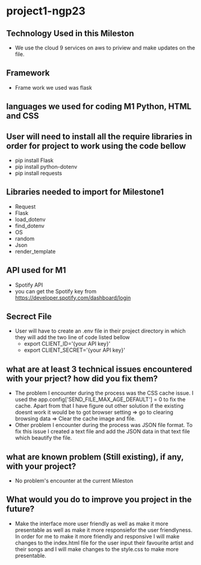 # project1-ngp23
## Technology Used in this Mileston
  - We use the cloud 9 services on aws to priview and make updates on the file.
## Framework 
  - Frame work we used was flask
## languages we used for coding M1 Python, HTML and CSS
## User will need to install all the require libraries in order for project to work using the code bellow
  - pip install Flask
  - pip install python-dotenv
  - pip install requests
## Libraries needed to import for Milestone1
  - Request
  - Flask
  - load_dotenv
  - find_dotenv
  - OS
  - random
  - Json
  - render_template
## API used for M1
 - Spotify API
 - you can get the Spotify key from https://developer.spotify.com/dashboard/login
## Secrect File
 - User will have to create an .env file in their project directory in which they will add the two line of code listed bellow
    - export CLIENT_ID='{your API key}'
    - export CLIENT_SECRET='{your API key}'
## what are at least 3 technical issues encountered with your prject? how did you fix them?
 - The problem I encounter during the process was the CSS cache issue. I used the app.config['SEND_FILE_MAX_AGE_DEFAULT'] = 0 to fix the cache. Apart from that I have figure out other solution if the existing doesnt work it would be to got browser setting =>  go to clearing browsing data => Clear the cache image and file.
 - Other problem I encounter during the process was JSON file format. To fix this issue I created a text file and add the JSON data in that text file which beautify the file.
 ## what are known problem (Still existing), if any, with your project?
  - No problem's encounter at the current Mileston
 ## What would you do to improve you project in the future?
  - Make the interface more user friendly as well as make it more presentable as well as make it more responsiefor the user friendlyness. In order for me to make it more friendly and responsive I will make changes to the index.html file for the user input their favourite artist and their songs and I will make changes to the style.css to make more presentable.
 
 
